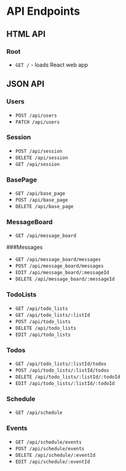 # API Endpoints

## HTML API

### Root

- `GET /` - loads React web app

## JSON API

### Users

- `POST /api/users`
- `PATCH /api/users`

### Session

- `POST /api/session`
- `DELETE /api/session`
- `GET /api/session`

### BasePage

- `GET /api/base_page`
- `POST /api/base_page`
- `DELETE /api/base_page`

### MessageBoard

- `GET /api/message_board`

###Messages

- `GET /api/message_board/messages`
- `POST /api/message_board/messages`
- `EDIT /api/message_board/:messageId`
- `DELETE /api/message_board/:messageId`


### TodoLists
- `GET /api/todo_lists`
- `GET /api/todo_lists/:listId`
- `POST /api/todo_lists`
- `DELETE /api/todo_lists`
- `EDIT /api/todo_lists`

### Todos
- `GET /api/todo_lists/:listId/todos`
- `POST /api/todo_lists/:listId/todos`
- `DELETE /api/todo_lists/:listId/:todoId`
- `EDIT /api/todo_lists/:listId/:todoId`

### Schedule
- `GET /api/schedule`

### Events
- `GET /api/schedule/events`
- `POST /api/schedule/events`
- `DELETE /api/schedule/:eventId`
- `EDIT /api/schedule/:eventId`
